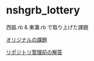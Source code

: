 nshgrb_lottery
==============

西脇.rb & 東灘.rb で取り上げた課題

[オリジナルの課題](https://gist.github.com/JunichiIto/5427712)


[リポジトリ管理前の解答](https://gist.github.com/springaki/5432350)
